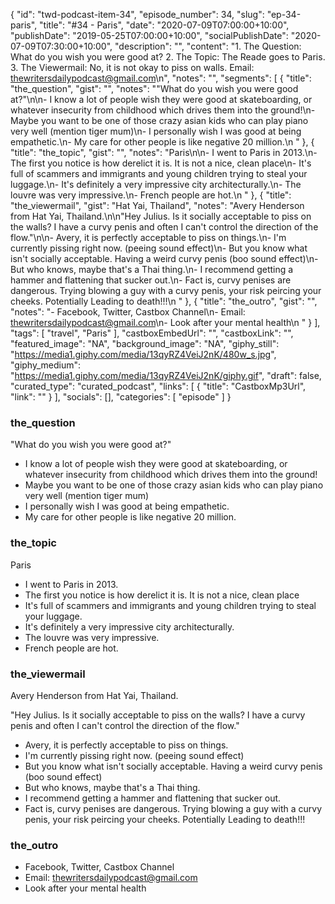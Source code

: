 {
	"id": "twd-podcast-item-34",
	"episode_number": 34,
	"slug": "ep-34-paris",
	"title": "#34 - Paris",
	"date": "2020-07-09T07:00:00+10:00",
	"publishDate": "2019-05-25T07:00:00+10:00",
	"socialPublishDate": "2020-07-09T07:30:00+10:00",
	"description": "",
	"content": "1. The Question: What do you wish you were good at? 2. The Topic: The Reade goes to Paris. 3. The Viewermail: No, it is not okay to piss on walls. Email: thewritersdailypodcast@gmail.com\n",
	"notes": "",
	"segments": [
		{
			"title": "the_question",
			"gist": "",
			"notes": "\"What do you wish you were good at?\"\n\n- I know a lot of people wish they were good at skateboarding, or whatever insecurity from childhood which drives them into the ground!\n- Maybe you want to be one of those crazy asian kids who can play piano very well (mention tiger mum)\n- I personally wish I was good at being empathetic.\n- My care for other people is like negative 20 million.\n      "
		},
		{
			"title": "the_topic",
			"gist": "",
			"notes": "Paris\n\n- I went to Paris in 2013.\n- The first you notice is how derelict it is. It is not a nice, clean place\n- It's full of scammers and immigrants and young children trying to steal your luggage.\n- It's definitely a very impressive city architecturally.\n- The louvre was very impressive.\n- French people are hot.\n      "
		},
		{
			"title": "the_viewermail",
			"gist": "Hat Yai, Thailand",
			"notes": "Avery Henderson from Hat Yai, Thailand.\n\n\"Hey Julius. Is it socially acceptable to piss on the walls? I have a curvy penis and often I can't control the direction of the flow.\"\n\n- Avery, it is perfectly acceptable to piss on things.\n- I'm currently pissing right now. (peeing sound effect)\n- But you know what isn't socially acceptable. Having a weird curvy penis (boo sound effect)\n- But who knows, maybe that's a Thai thing.\n- I recommend getting a hammer and flattening that sucker out.\n- Fact is, curvy penises are dangerous. Trying blowing a guy with a curvy penis, your risk peircing your cheeks. Potentially Leading to death!!!\n      "
		},
		{
			"title": "the_outro",
			"gist": "",
			"notes": "- Facebook, Twitter, Castbox Channel\n- Email: thewritersdailypodcast@gmail.com\n- Look after your mental health\n      "
		}
	],
	"tags": [
		"travel",
		"Paris"
	],
	"castboxEmbedUrl": "",
	"castboxLink": "",
	"featured_image": "NA",
	"background_image": "NA",
	"giphy_still": "https://media1.giphy.com/media/13qyRZ4VeiJ2nK/480w_s.jpg",
	"giphy_medium": "https://media1.giphy.com/media/13qyRZ4VeiJ2nK/giphy.gif",
	"draft": false,
	"curated_type": "curated_podcast",
	"links": [
		{
			"title": "CastboxMp3Url",
			"link": ""
		}
	],
	"socials": [],
	"categories": [
		"episode"
	]
}

### the_question

"What do you wish you were good at?"

- I know a lot of people wish they were good at skateboarding, or whatever insecurity from childhood which drives them into the ground!
- Maybe you want to be one of those crazy asian kids who can play piano very well (mention tiger mum)
- I personally wish I was good at being empathetic.
- My care for other people is like negative 20 million.
      
### the_topic

Paris

- I went to Paris in 2013.
- The first you notice is how derelict it is. It is not a nice, clean place
- It's full of scammers and immigrants and young children trying to steal your luggage.
- It's definitely a very impressive city architecturally.
- The louvre was very impressive.
- French people are hot.
      
### the_viewermail

Avery Henderson from Hat Yai, Thailand.

"Hey Julius. Is it socially acceptable to piss on the walls? I have a curvy penis and often I can't control the direction of the flow."

- Avery, it is perfectly acceptable to piss on things.
- I'm currently pissing right now. (peeing sound effect)
- But you know what isn't socially acceptable. Having a weird curvy penis (boo sound effect)
- But who knows, maybe that's a Thai thing.
- I recommend getting a hammer and flattening that sucker out.
- Fact is, curvy penises are dangerous. Trying blowing a guy with a curvy penis, your risk peircing your cheeks. Potentially Leading to death!!!
      
### the_outro

- Facebook, Twitter, Castbox Channel
- Email: thewritersdailypodcast@gmail.com
- Look after your mental health
      
